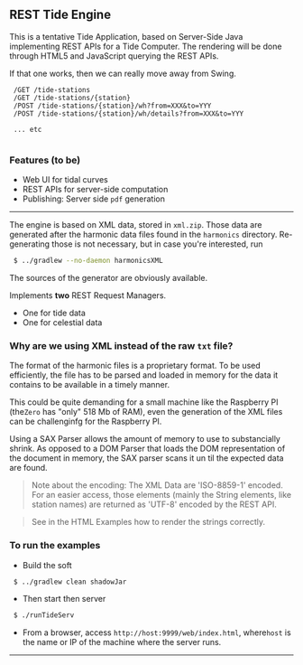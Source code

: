 ## REST Tide Engine

This is a tentative Tide Application, based on Server-Side Java implementing REST APIs for a Tide Computer.
The rendering will be done through HTML5 and JavaScript querying the REST APIs.  

If that one works, then we can really move away from Swing.

```
 /GET /tide-stations
 /GET /tide-stations/{station}
 /POST /tide-stations/{station}/wh?from=XXX&to=YYY
 /POST /tide-stations/{station}/wh/details?from=XXX&to=YYY
 
 ... etc
 
```

### Features (to be)
- Web UI for tidal curves
- REST APIs for server-side computation 
- Publishing: Server side `pdf` generation

---

The engine is based on XML data, stored in `xml.zip`. Those data are generated after the 
harmonic data files found in the `harmonics` directory.
 Re-generating those is not necessary, but in case you're interested, run
```bash
 $ ../gradlew --no-daemon harmonicsXML
```
The sources of the generator are obviously available.

Implements **two** REST Request Managers.
- One for tide data
- One for celestial data

### Why are we using XML instead of the raw `txt` file?
The format of the harmonic files is a proprietary format. To be used efficiently, the file has to 
be parsed and loaded in memory for the data it contains to be available in a timely manner.

This could be quite demanding for a small machine like the Raspberry PI (the`Zero` has "only" 518 Mb of RAM), even the generation of the XML files
can be challenginfg for the Raspberry PI.

Using a SAX Parser allows the amount of memory to use to substancially shrink.
As opposed to a DOM Parser that loads the DOM representation of the document in memory,
the SAX parser scans it un til the expected data are found.

> Note about the encoding: The XML Data are 'ISO-8859-1' encoded. For an easier access, those
> elements (mainly the String elements, like station names) are returned as 'UTF-8' encoded by the REST API.

> See in the HTML Examples how to render the strings correctly.

### To run the examples
- Build the soft
```bash
 $ ../gradlew clean shadowJar
```
- Then start then server
```bash
 $ ./runTideServ
```
- From a browser, access `http://host:9999/web/index.html`, where`host` is the name or IP of the machine where the server runs.

---  